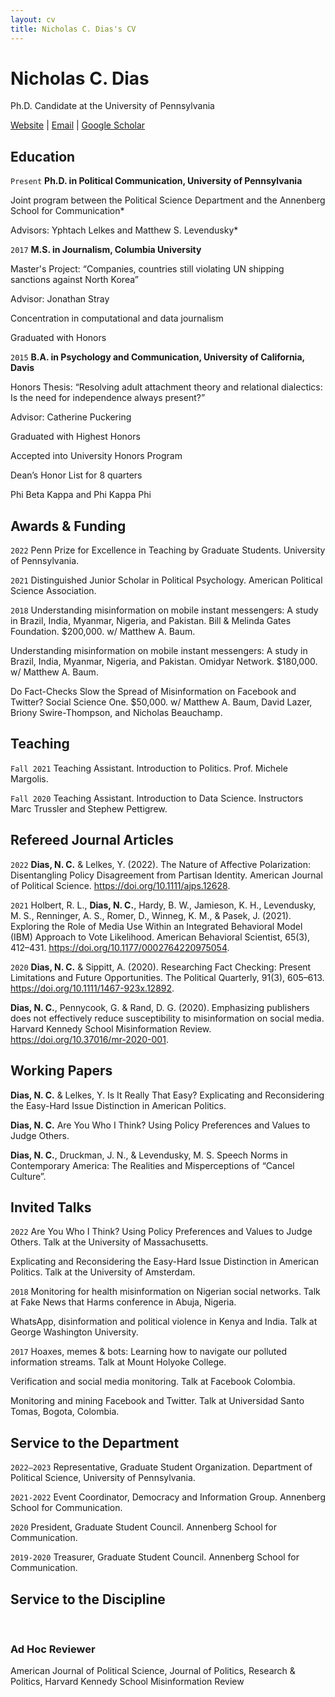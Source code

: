 ```yaml
---
layout: cv
title: Nicholas C. Dias's CV
---
```


# Nicholas C. Dias
Ph.D. Candidate at the University of Pennsylvania



<div id="webaddress">
<a href="https://niccdias.com/">Website</a> | <a href="mailto:niccdias@sas.upenn.edu">Email</a> | <a href="https://scholar.google.com/citations?user=XudGcdkAAAAJ">Google Scholar</a>
</div>



## Education
`Present` **Ph.D. in Political Communication, University of Pennsylvania**

Joint program between the Political Science Department and the Annenberg School for Communication*

Advisors: Yphtach Lelkes and Matthew S. Levendusky*

`2017` **M.S. in Journalism, Columbia University**

Master's Project: “Companies, countries still violating UN shipping sanctions against North Korea”

Advisor: Jonathan Stray

Concentration in computational and data journalism

Graduated with Honors

`2015` **B.A. in Psychology and Communication, University of California, Davis**

Honors Thesis: “Resolving adult attachment theory and relational dialectics: Is the need for independence always present?”

Advisor: Catherine Puckering

Graduated with Highest Honors

Accepted into University Honors Program

Dean’s Honor List for 8 quarters

Phi Beta Kappa and Phi Kappa Phi

## Awards & Funding
`2022` Penn Prize for Excellence in Teaching by Graduate Students. University of Pennsylvania.

`2021` Distinguished Junior Scholar in Political Psychology. American Political Science Association.

`2018` Understanding misinformation on mobile instant messengers: A study in Brazil, India, Myanmar, Nigeria, and Pakistan. Bill & Melinda Gates Foundation. $200,000. w/ Matthew A. Baum. 

Understanding misinformation on mobile instant messengers: A study in Brazil, India, Myanmar, Nigeria, and Pakistan. Omidyar Network. $180,000. w/ Matthew A. Baum. 

Do Fact-Checks Slow the Spread of Misinformation on Facebook and Twitter? Social Science One. $50,000. w/ Matthew A. Baum,  David Lazer, Briony Swire-Thompson, and Nicholas Beauchamp.



## Teaching
`Fall 2021` Teaching Assistant. Introduction to Politics. Prof. Michele Margolis.

`Fall 2020` Teaching Assistant. Introduction to Data Science. Instructors Marc Trussler and Stephew Pettigrew.



## Refereed Journal Articles
`2022` **Dias, N. C.** & Lelkes, Y. (2022). The Nature of Affective Polarization: Disentangling Policy Disagreement from Partisan Identity. American Journal of Political Science. https://doi.org/10.1111/ajps.12628.

`2021` Holbert, R. L., **Dias, N. C.**, Hardy, B. W., Jamieson, K. H., Levendusky, M. S., Renninger, A. S., Romer, D., Winneg, K. M., & Pasek, J. (2021). Exploring the Role of Media Use Within an Integrated Behavioral Model (IBM) Approach to Vote Likelihood. American Behavioral Scientist, 65(3), 412–431. https://doi.org/10.1177/0002764220975054.

`2020` **Dias, N. C.** & Sippitt, A. (2020). Researching Fact Checking: Present Limitations and Future Opportunities. The Political Quarterly, 91(3), 605–613. https://doi.org/10.1111/1467-923x.12892.

**Dias, N. C.**, Pennycook, G. & Rand, D. G. (2020). Emphasizing publishers does not effectively reduce susceptibility to misinformation on social media. Harvard Kennedy School Misinformation Review. https://doi.org/10.37016/mr-2020-001.



## Working Papers
**Dias, N. C.** & Lelkes, Y. Is It Really That Easy? Explicating and Reconsidering the Easy-Hard Issue Distinction in American Politics.

**Dias, N. C.** Are You Who I Think? Using Policy Preferences and Values to Judge Others.

**Dias, N. C.**, Druckman, J. N., & Levendusky, M. S. Speech Norms in Contemporary America: The Realities and Misperceptions of “Cancel Culture”. 



## Invited Talks
`2022` Are You Who I Think? Using Policy Preferences and Values to Judge Others. Talk at the University of Massachusetts.

Explicating and Reconsidering the Easy-Hard Issue Distinction in American Politics. Talk at the University of Amsterdam.

`2018` Monitoring for health misinformation on Nigerian social networks. Talk at Fake News that Harms conference in Abuja, Nigeria.

WhatsApp, disinformation and political violence in Kenya and India. Talk at George Washington University.

`2017` Hoaxes, memes & bots: Learning how to navigate our polluted information streams. Talk at Mount Holyoke College.

Verification and social media monitoring. Talk at Facebook Colombia.

Monitoring and mining Facebook and Twitter. Talk at Universidad Santo Tomas, Bogota, Colombia.


## Service to the Department
`2022–2023` Representative, Graduate Student Organization. Department of Political Science, University of Pennsylvania.

`2021-2022` Event Coordinator, Democracy and Information Group. Annenberg School for Communication.

`2020` President, Graduate Student Council. Annenberg School for Communication.

`2019-2020` Treasurer, Graduate Student Council. Annenberg School for Communication.


## Service to the Discipline

</br>

### Ad Hoc Reviewer
American Journal of Political Science, Journal of Politics, Research & Politics, Harvard Kennedy School Misinformation Review


<!-- ### Footer

Last updated: March 2023 -->



